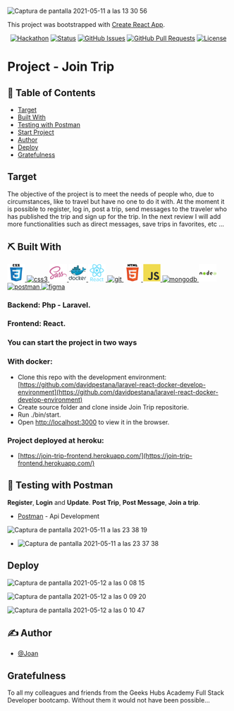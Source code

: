 ![Captura de pantalla 2021-05-11 a las 13 30 56](https://user-images.githubusercontent.com/74936966/117808427-248f3600-b25d-11eb-85aa-2f61cb30a12a.png)

This project was bootstrapped with [Create React App](https://github.com/facebook/create-react-app).

<div align="center">

[![Hackathon](https://img.shields.io/badge/hackathon-name-orange.svg)](http://hackathon.url.com) [![Status](https://img.shields.io/badge/status-active-success.svg)]() [![GitHub Issues](https://img.shields.io/github/issues/kylelobo/The-Documentation-Compendium.svg)](https://github.com/kylelobo/The-Documentation-Compendium/issues) [![GitHub Pull Requests](https://img.shields.io/github/issues-pr/kylelobo/The-Documentation-Compendium.svg)](https://github.com/kylelobo/The-Documentation-Compendium/pulls) [![License](https://img.shields.io/badge/license-MIT-blue.svg)](LICENSE.md)

</div>

# Project - Join Trip


## 📝 Table of Contents

- [Target](#target)
- [Built With](#built)
- [Testing with Postman](#testing)
- [Start Project](#start-project)
- [Author](#author)
- [Deploy](#deploy)
- [Gratefulness](#gratefulness)

## Target

The objective of the project is to meet the needs of people who, due to circumstances, like to travel but have no one to do it with. 
At the moment it is possible to register, log in, post a trip, send messages to the traveler who has published the trip and sign up for the trip.
In the next review I will add more functionalities such as direct messages, save trips in favorites, etc ...

## ⛏️ Built With <a name = "built"></a>
<p align="left"> 
<a href="https://www.w3schools.com/css/" target="_blank"> <img src="https://raw.githubusercontent.com/devicons/devicon/master/icons/css3/css3-original-wordmark.svg" alt="css3" width="40" height="40"/> </a> 
<a href="https://www.w3schools.com/css/" target="_blank"> <img src="https://user-images.githubusercontent.com/74936966/117808610-628c5a00-b25d-11eb-80ce-718b785ba44f.png" alt="css3" width="40" height="40"/> </a> 
<a href="https://sass-lang.com" target="_blank"> <img src="https://raw.githubusercontent.com/devicons/devicon/master/icons/sass/sass-original.svg" alt="sass" width="40" height="40"/> </a> 
<a href="https://www.docker.com/" target="_blank"> <img src="https://raw.githubusercontent.com/devicons/devicon/master/icons/docker/docker-original-wordmark.svg" alt="docker" width="40" height="40"/> </a> 
<a href="https://reactjs.org/" target="_blank"> <img src="https://raw.githubusercontent.com/devicons/devicon/master/icons/react/react-original-wordmark.svg" alt="react" width="40" height="40"/> </a>
<a href="https://git-scm.com/" target="_blank"> <img src="https://www.vectorlogo.zone/logos/git-scm/git-scm-icon.svg" alt="git" width="40" height="40"/> </a> 
<a href="https://www.w3.org/html/" target="_blank"> <img src="https://raw.githubusercontent.com/devicons/devicon/master/icons/html5/html5-original-wordmark.svg" alt="html5" width="40" height="40"/> </a> 
<a href="https://developer.mozilla.org/en-US/docs/Web/JavaScript" target="_blank"> <img src="https://raw.githubusercontent.com/devicons/devicon/master/icons/javascript/javascript-original.svg" alt="javascript" width="40" height="40"/> </a> 
<a href="https://www.mongodb.com/" target="_blank"> <img src="https://user-images.githubusercontent.com/74936966/117807825-6d92ba80-b25c-11eb-8b17-20c7fed7ee1e.png" alt="mongodb" width="40" height="40"/> </a> 
<a href="https://nodejs.org" target="_blank"> <img src="https://raw.githubusercontent.com/devicons/devicon/master/icons/nodejs/nodejs-original-wordmark.svg" alt="nodejs" width="40" height="40"/> </a> 
<a href="https://postman.com" target="_blank"> <img src="https://www.vectorlogo.zone/logos/getpostman/getpostman-icon.svg" alt="postman" width="40" height="40"/> </a> 
<a href="https://www.figma.com/" target="_blank"> <img src="https://www.vectorlogo.zone/logos/figma/figma-icon.svg" alt="figma" width="40" height="40"/> </a>
</p>

### Backend: Php - Laravel.

### Frontend: React.

### You can start the project in two ways <a name="prerequisites"></a>

### With docker:
- Clone this repo with the development environment: [https://github.com/davidpestana/laravel-react-docker-develop-environment](https://github.com/davidpestana/laravel-react-docker-develop-environment)
- Create source folder and clone inside Join Trip repositorie.
- Run ./bin/start.
- Open [http://localhost:3000](http://localhost:3000) to view it in the browser.

### Project deployed at heroku:
- [https://join-trip-frontend.herokuapp.com/](https://join-trip-frontend.herokuapp.com/)




## 🎈 Testing with Postman <a name="testing"></a>

**Register**,  **Login** and **Update**.
**Post Trip**, **Post Message**, **Join a trip**.

- [Postman](https://www.postman.com/) - Api Development 

![Captura de pantalla 2021-05-11 a las 23 38 19](https://user-images.githubusercontent.com/74936966/117888195-0d2e6800-b2b2-11eb-9d83-d943d0613029.png)


- ![Captura de pantalla 2021-05-11 a las 23 37 38](https://user-images.githubusercontent.com/74936966/117888276-20d9ce80-b2b2-11eb-9223-e3eec9a4b50b.png)




## Deploy
![Captura de pantalla 2021-05-12 a las 0 08 15](https://user-images.githubusercontent.com/74936966/117890843-305b1680-b2b6-11eb-87e7-be83610b1441.png)

![Captura de pantalla 2021-05-12 a las 0 09 20](https://user-images.githubusercontent.com/74936966/117890929-54b6f300-b2b6-11eb-9570-dbf7769ab1d7.png)

![Captura de pantalla 2021-05-12 a las 0 10 47](https://user-images.githubusercontent.com/74936966/117891040-84fe9180-b2b6-11eb-902f-96d1e6cab7e6.png)

## ✍️ Author <a name = "authors"></a>

- [@Joan](https://github.com/joanbatiste)

## Gratefulness

To all my colleagues and friends from the Geeks Hubs Academy Full Stack Developer bootcamp. 
Without them it would not have been possible...